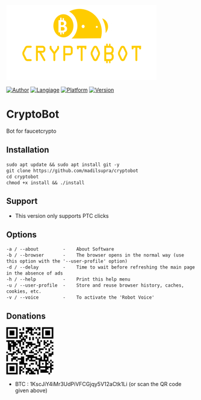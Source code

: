 ![CryptoBot](cryptobot-data/logo.png)

[![Author](https://img.shields.io/badge/coded%20by-madil%20supra-yellow)](https://github.com/madilsupra)  [![Langiage](https://img.shields.io/badge/language-python3-geen)](https://python.org)  [![Platform](https://img.shields.io/badge/platform-linux-blue)](https://github.com/madilsupra/cryptobot) [![Version](https://img.shields.io/badge/version-1.0-red)](https://github.com/madilsupra/cryptobot)

# CryptoBot

Bot for faucetcrypto

Installation
-------------
    sudo apt update && sudo apt install git -y
    git clone https://github.com/madilsupra/cryptobot
    cd cryptobot
    chmod +x install && ./install
    
Support
-------
- This version only supports PTC clicks

Options
-------
    -a / --about         -    About Software
    -b / --browser       -    The browser opens in the normal way (use this option with the '--user-profile' option)
    -d / --delay         -    Time to wait before refreshing the main page in the absence of ads
    -h / --help          -    Print this help menu
    -u / --user-profile  -    Store and reuse browser history, caches, cookies, etc.
    -v / --voice         -    To activate the 'Robot Voice'

Donations
---------
[![QR Code](cryptobot-data/QR.png)](https://github.com/madilsupra/cryptobot)
- BTC : 1KscJiY4iMr3UdPiVFCGjqy5V12aCtk1Li (or scan the QR code given above)

